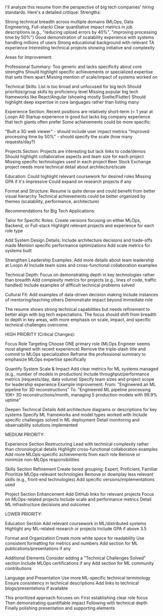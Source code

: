 I'll analyze this resume from the perspective of big tech companies' hiring standards. Here's a detailed critique:
Strengths:

Strong technical breadth across multiple domains (MLOps, Data Engineering, Full-stack)
Clear quantitative impact metrics in job descriptions (e.g., "reducing upload errors by 40%", "improving processing time by 50%")
Good demonstration of scalability experience with systems handling millions of users
Strong educational background with relevant TA experience
Interesting technical projects showing initiative and complexity

Areas for Improvement:

Professional Summary:
Too generic and lacks specificity about core strengths
Should highlight specific achievements or specialized expertise that sets them apart
Missing mention of scale/impact of systems worked on

Technical Skills:
List is too broad and unfocused for big tech
Should prioritize/group skills by proficiency level
Missing popular big tech frameworks like React/Angular (showing mostly Svelte/Flutter)
Should highlight deep expertise in core languages rather than listing many

Experience Section:
Recent positions are relatively short-term (< 1 year at Loopn AI)
Startup experience is good but lacks big company experience that tech giants often prefer
Some achievements could be more specific:

"Built a 3D web viewer" - should include user impact metrics
"Improved processing time by 50%" - should specify the scale (how many requests/day?)

Projects Section:
Projects are interesting but lack links to code/demos
Should highlight collaborative aspects and team size for each project
Missing specific technologies used in each project
Beer Stock Exchange project needs more technical detail about architecture/scale

Education:
Could highlight relevant coursework for desired roles
Missing GPA if it's impressive
Could expand on research projects if any

Format and Structure:
Resume is quite dense and could benefit from better visual hierarchy
Technical achievements could be better organized by themes (scalability, performance, architecture)

Recommendations for Big Tech Applications:

Tailor for Specific Roles:
Create versions focusing on either MLOps, Backend, or Full-stack
Highlight relevant projects and experience for each role type

Add System Design Details:
Include architecture decisions and trade-offs made
Mention specific performance optimizations
Add scale metrics for systems built

Strengthen Leadership Examples:
Add more details about team leadership at Loopn AI
Include team sizes and cross-functional collaboration examples

Technical Depth:
Focus on demonstrating depth in key technologies rather than breadth
Add complexity metrics for projects (e.g., lines of code, traffic handled)
Include examples of difficult technical problems solved

Cultural Fit:
Add examples of data-driven decision making
Include instances of mentoring/teaching others
Demonstrate impact beyond immediate role

The resume shows strong technical capabilities but needs refinement to better align with big tech expectations. The focus should shift from breadth to depth in key areas, with more emphasis on scale, impact, and specific technical challenges overcome.


HIGH PRIORITY (Critical Changes):

Focus Role Targeting
Choose ONE primary role (MLOps Engineer seems most aligned with recent experience)
Remove the triple-slash title and commit to MLOps specialization
Reframe the professional summary to emphasize MLOps expertise specifically

Quantify System Scale & Impact
Add clear metrics for ML systems managed (e.g., number of models in production)
Include throughput/performance metrics (requests/day, data volume)
Specify team sizes and project scope for leadership experience
Example improvement:
From: "Engineered an ML pipeline for 3D reconstructions"
To: "Engineered ML pipeline processing 10K+ 3D reconstructions/month, managing 5 production models with 99.9% uptime"

Deepen Technical Details
Add architecture diagrams or descriptions for key systems
Specify ML frameworks and model types worked with
Include specific challenges solved in ML deployment
Detail monitoring and observability solutions implemented

MEDIUM PRIORITY:

Experience Section Restructuring
Lead with technical complexity rather than chronological details
Highlight cross-functional collaboration examples
Add more MLOps-specific achievements from each role
Remove or minimize non-MLOps responsibilities

Skills Section Refinement
Create tiered grouping: Expert, Proficient, Familiar
Prioritize MLOps-relevant technologies
Remove or downplay less relevant skills (e.g., front-end technologies)
Add specific versions/implementations used

Project Section Enhancement
Add GitHub links for relevant projects
Focus on MLOps-related projects
Include scale and performance metrics
Detail ML infrastructure decisions and outcomes

LOWER PRIORITY:

Education Section
Add relevant coursework in ML/distributed systems
Highlight any ML-related research or projects
Include GPA if above 3.5

Format and Organization
Create more white space for readability
Use consistent formatting for metrics and numbers
Add section for ML publications/presentations if any

Additional Elements
Consider adding a "Technical Challenges Solved" section
Include MLOps certifications if any
Add section for ML community contributions

Language and Presentation
Use more ML-specific technical terminology
Ensure consistency in technical descriptions
Add links to technical blogs/presentations if available

This prioritized approach focuses on:
First establishing clear role focus
Then demonstrating quantifiable impact
Following with technical depth
Finally polishing presentation and supporting elements


